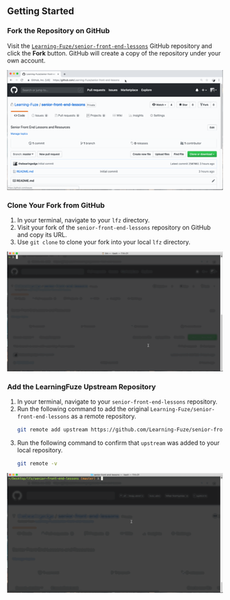 Getting Started
--

### Fork the Repository on GitHub

Visit the [`Learning-Fuze/senior-front-end-lessons`](github.com/Learning-Fuze/senior-front-end-lessons) GitHub repository and click the **Fork** button. GitHub will create a copy of the repository under your own account.

![Forking senior-front-end-lessons](images/forking-senior-front-end-lessons.gif)

### Clone Your Fork from GitHub

1. In your terminal, navigate to your `lfz` directory.
2. Visit your fork of the `senior-front-end-lessons` repository on GitHub and copy its URL.
3. Use `git clone` to clone your fork into your local `lfz` directory.

![Cloning fork of senior-front-end-lessons](images/cloning-senior-front-end-lessons.gif)

### Add the LearningFuze Upstream Repository

1. In your terminal, navigate to your `senior-front-end-lessons` repository.
2. Run the following command to add the original `Learning-Fuze/senior-front-end-lessons` as a remote repository.
    ```bash
    git remote add upstream https://github.com/Learning-Fuze/senior-front-end-lessons
    ```
3. Run the following command to confirm that `upstream` was added to your local repository.
    ```bash
    git remote -v
    ```

![Setting senior-front-end-lessons Upstream](images/setting-senior-front-end-lessons-upstream.gif)
